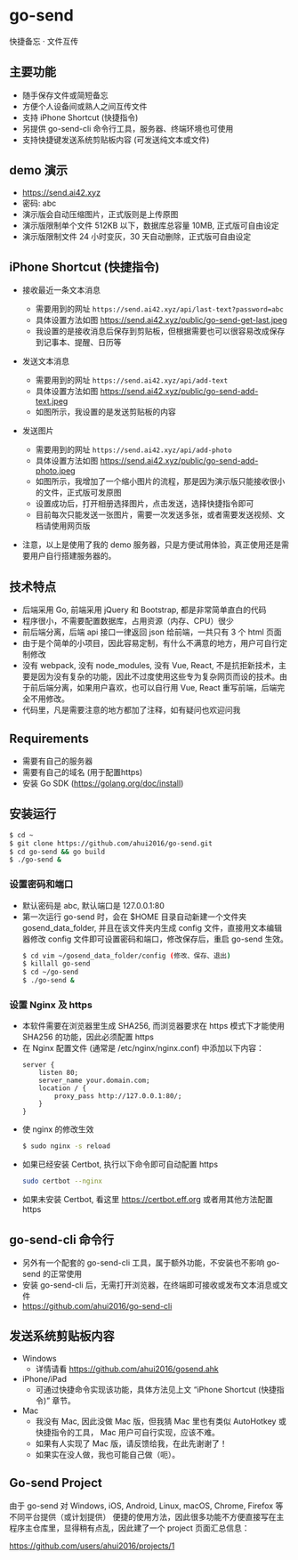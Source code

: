 # go-send

快捷备忘 · 文件互传


## 主要功能

- 随手保存文件或简短备忘
- 方便个人设备间或熟人之间互传文件
- 支持 iPhone Shortcut (快捷指令)
- 另提供 go-send-cli 命令行工具，服务器、终端环境也可使用
- 支持快捷键发送系统剪贴板内容 (可发送纯文本或文件)


## demo 演示

- https://send.ai42.xyz
- 密码: abc
- 演示版会自动压缩图片，正式版则是上传原图
- 演示版限制单个文件 512KB 以下，数据库总容量 10MB, 正式版可自由设定
- 演示版限制文件 24 小时变灰，30 天自动删除，正式版可自由设定


## iPhone Shortcut (快捷指令)

- 接收最近一条文本消息
  - 需要用到的网址 `https://send.ai42.xyz/api/last-text?password=abc`
  - 具体设置方法如图 https://send.ai42.xyz/public/go-send-get-last.jpeg
  - 我设置的是接收消息后保存到剪贴板，但根据需要也可以很容易改成保存到记事本、提醒、日历等

- 发送文本消息
  - 需要用到的网址 `https://send.ai42.xyz/api/add-text`
  - 具体设置方法如图 https://send.ai42.xyz/public/go-send-add-text.jpeg
  - 如图所示，我设置的是发送剪贴板的内容

- 发送图片
  - 需要用到的网址 `https://send.ai42.xyz/api/add-photo`
  - 具体设置方法如图 https://send.ai42.xyz/public/go-send-add-photo.jpeg
  - 如图所示，我增加了一个缩小图片的流程，那是因为演示版只能接收很小的文件，正式版可发原图
  - 设置成功后，打开相册选择图片，点击发送，选择快捷指令即可
  - 目前每次只能发送一张图片，需要一次发送多张，或者需要发送视频、文档请使用网页版

- 注意，以上是使用了我的 demo 服务器，只是方便试用体验，真正使用还是需要用户自行搭建服务器的。


## 技术特点

- 后端采用 Go, 前端采用 jQuery 和 Bootstrap, 都是非常简单直白的代码
- 程序很小，不需要配置数据库，占用资源（内存、CPU）很少
- 前后端分离，后端 api 接口一律返回 json 给前端，一共只有 3 个 html 页面
- 由于是个简单的小项目，因此容易定制，有什么不满意的地方，用户可自行定制修改
- 没有 webpack, 没有 node_modules, 没有 Vue, React, 不是抗拒新技术，主要是因为没有复杂的功能，因此不过度使用这些专为复杂网页而设的技术。由于前后端分离，如果用户喜欢，也可以自行用 Vue, React 重写前端，后端完全不用修改。
- 代码里，凡是需要注意的地方都加了注释，如有疑问也欢迎问我


## Requirements

- 需要有自己的服务器
- 需要有自己的域名 (用于配置https)
- 安装 Go SDK (https://golang.org/doc/install)


## 安装运行

```sh
$ cd ~
$ git clone https://github.com/ahui2016/go-send.git
$ cd go-send && go build
$ ./go-send &
```

### 设置密码和端口

- 默认密码是 abc, 默认端口是 127.0.0.1:80
- 第一次运行 go-send 时，会在 $HOME 目录自动新建一个文件夹 gosend_data_folder, 并且在该文件夹内生成 config 文件，直接用文本编辑器修改 config 文件即可设置密码和端口，修改保存后，重启 go-send 生效。
  ```sh
  $ cd vim ~/gosend_data_folder/config (修改、保存、退出)
  $ killall go-send
  $ cd ~/go-send
  $ ./go-send &
  ```

### 设置 Nginx 及 https

- 本软件需要在浏览器里生成 SHA256, 而浏览器要求在 https 模式下才能使用 SHA256 的功能，因此必须配置 https
- 在 Nginx 配置文件 (通常是 /etc/nginx/nginx.conf) 中添加以下内容：
  ```
  server {
      listen 80;
      server_name your.domain.com;
      location / {
          proxy_pass http://127.0.0.1:80/;
      }
  }
  ```
- 使 nginx 的修改生效
  ```sh
  $ sudo nginx -s reload
  ```
- 如果已经安装 Certbot, 执行以下命令即可自动配置 https
  ```sh
  sudo certbot --nginx
  ```
- 如果未安装 Certbot, 看这里 https://certbot.eff.org 或者用其他方法配置 https


## go-send-cli 命令行

- 另外有一个配套的 go-send-cli 工具，属于额外功能，不安装也不影响 go-send 的正常使用
- 安装 go-send-cli 后，无需打开浏览器，在终端即可接收或发布文本消息或文件
- https://github.com/ahui2016/go-send-cli


## 发送系统剪贴板内容

- Windows
  - 详情请看 https://github.com/ahui2016/gosend.ahk
- iPhone/iPad
  - 可通过快捷命令实现该功能，具体方法见上文 “iPhone Shortcut (快捷指令)” 章节。
- Mac
  - 我没有 Mac, 因此没做 Mac 版，但我猜 Mac 里也有类似 AutoHotkey 或快捷指令的工具，
    Mac 用户可自行实现，应该不难。
  - 如果有人实现了 Mac 版，请反馈给我，在此先谢谢了！
  - 如果实在没人做，我也可能自己做（呃）。
  

## Go-send Project

由于 go-send 对 Windows, iOS, Android, Linux, macOS, Chrome, Firefox 等不同平台提供（或计划提供）
便捷的使用方法，因此很多功能不方便直接写在主程序主仓库里，显得稍有点乱，因此建了一个 project 页面汇总信息：

https://github.com/users/ahui2016/projects/1
